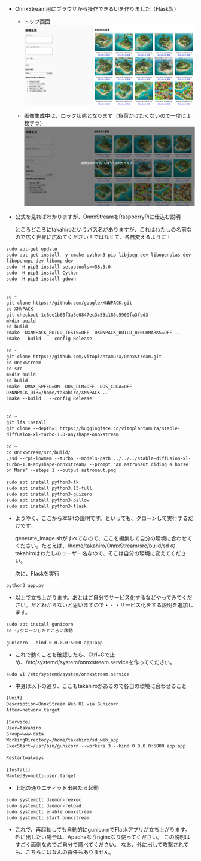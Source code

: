 + OnnxStream用にブラウザから操作できるUIを作りました（Flask製）

    + トップ画面  
!["トップページ"](images/top.png)

    + 画像生成中は、ロック状態となります（負荷かけたくないので一度に１枚ずつ）  
!["画像生成中"](images/generating.png)

+ 公式を見ればわかりますが、OnnxStreamをRaspberryPiに仕込む説明

    ところどころにtakahiroというパス名がありますが、これはわたしの名前なので広く世界に広めてください！ではなくて、各自変えるように！

```
sudo apt-get update
sudo apt-get install -y cmake python3-pip libjpeg-dev libopenblas-dev libopenmpi-dev libomp-dev
sudo -H pip3 install setuptools==58.3.0
sudo -H pip3 install Cython
sudo -H pip3 install gdown


cd ~
git clone https://github.com/google/XNNPACK.git
cd XNNPACK
git checkout 1c8ee1b68f3a3e0847ec3c53c186c5909fa3fbd3
mkdir build
cd build
cmake -DXNNPACK_BUILD_TESTS=OFF -DXNNPACK_BUILD_BENCHMARKS=OFF ..
cmake --build . --config Release

cd ~
git clone https://github.com/vitoplantamura/OnnxStream.git
cd OnnxStream
cd src
mkdir build
cd build
cmake -DMAX_SPEED=ON -DOS_LLM=OFF -DOS_CUDA=OFF -DXNNPACK_DIR=/home/takahiro/XNNPACK ..
cmake --build . --config Release


cd ~
git lfs install
git clone --depth=1 https://huggingface.co/vitoplantamura/stable-diffusion-xl-turbo-1.0-anyshape-onnxstream

cd ~
cd OnnxStream/src/build/
./sd --rpi-lowmem --turbo --models-path ../../../stable-diffusion-xl-turbo-1.0-anyshape-onnxstream/ --prompt "An astronaut riding a horse on Mars" --steps 1 --output astronaut.png

sudo apt install python3-tk
sudo apt install python3.13-full
sudo apt install python3-guizero
sudo apt install python3-pillow
sudo apt install python3-flask

```

+ ようやく、ここから本Gitの説明です。といっても、クローンして実行するだけです。

    generate_image.shがすべてなので、ここを編集して自分の環境に合わせてください。たとえば、/home/takahiro/OnnxStream/src/build/sd の takahiroはわたしのユーザー名なので、そこは自分の環境に変えてください。

    次に、Flaskを実行
```
python3 app.py

```
+ 以上で立ち上がります。あとはご自分でサービス化するなどやってみてください。だとわからないと思いますので・・・サービス化をする説明を追加します。

```
sudo apt install gunicorn
cd ~/クローンしたところに移動

gunicorn --bind 0.0.0.0:5000 app:app
```
+ これで動くことを確認したら、Ctrl+Cで止め、/etc/systemd/system/onnxstream.serviceを作ってください。
```
sudo vi /etc/systemd/system/onnxstream.service
```

+ 中身は以下の通り、ここもtakahiroがあるので各自の環境に合わせること
```
[Unit]
Description=OnnxStream Web UI via Gunicorn
After=network.target

[Service]
User=takahiro
Group=www-data
WorkingDirectory=/home/takahiro/sd_web_app
ExecStart=/usr/bin/gunicorn --workers 3 --bind 0.0.0.0:5000 app:app

Restart=always

[Install]
WantedBy=multi-user.target
```
+ 上記の通りエディット出来たら起動
```
sudo systemctl daemon-reexec
sudo systemctl daemon-reload
sudo systemctl enable onnxstream
sudo systemctl start onnxstream
```

+ これで、再起動しても自動的にgunicornでFlaskアプリが立ち上がります。外に出したい場合は、Apacheなりnginxなり使ってください。
この説明はすごく面倒なのでご自分で調べてください。
なお、外に出して攻撃されても、こちらにはなんの責任もありません。
